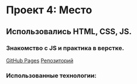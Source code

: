 # Проект 4: Место
## Использовались HTML, CSS, JS.
### Знакомство с JS и практика в верстке.
[GitHub Pages](https://nikshov.github.io/mesto/)
[Репозиторий](https://github.com/Nikshov/mesto.git)

### Использованные технологии:
